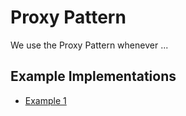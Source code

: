 # Proxy Pattern

We use the Proxy Pattern whenever ...
## Example Implementations
* [Example 1](example1/README.md)
